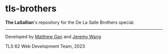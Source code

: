 # tls-brothers
**The LaSallian**'s repository for the De La Salle Brothers special.

---

Developed by [Matthew Gan](https://github.com/ganmatthew) and [Jeremy Wang](https://github.com/jerw18)<br>

TLS 62 Web Development Team, 2023
